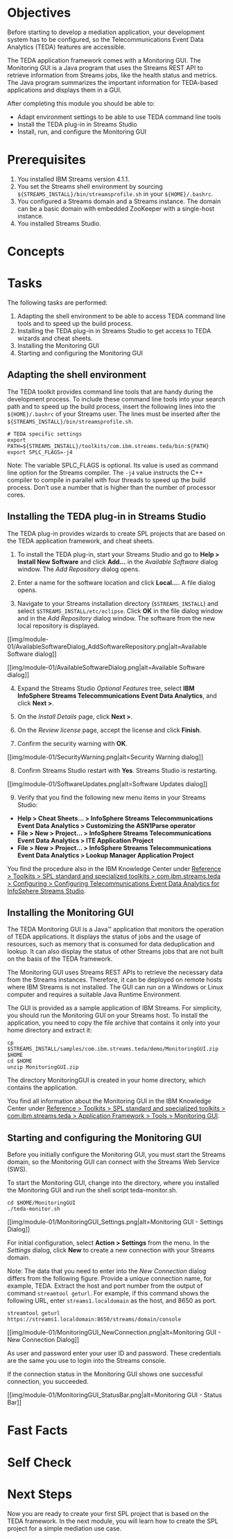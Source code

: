 # Objectives

Before starting to develop a mediation application, your development system has to be configured, so the Telecommunications Event Data Analytics (TEDA) features are accessible.

The TEDA application framework comes with a Monitoring GUI. The Monitoring GUI is a Java program that uses the Streams REST API to retrieve information from Streams jobs, like the health status and metrics. The Java program summarizes the important information for TEDA-based applications and displays them in a GUI.

After completing this module you should be able to:

* Adapt environment settings to be able to use TEDA command line tools
* Install the TEDA plug-in in Streams Studio
* Install, run, and configure the Monitoring GUI

# Prerequisites

1. You installed IBM Streams version 4.1.1.
2. You set the Streams shell environment by sourcing `${STREAMS_INSTALL}/bin/streamsprofile.sh` in your `${HOME}/.bashrc`.
3. You configured a Streams domain and a Streams instance. The domain can be a basic domain with embedded ZooKeeper with a single-host instance.
4. You installed Streams Studio.

# Concepts

# Tasks

The following tasks are performed:

1. Adapting the shell environment to be able to access TEDA command line tools and to speed up the build process.
2. Installing the TEDA plug-in in Streams Studio to get access to TEDA wizards and cheat sheets.
3. Installing the Monitoring GUI
4. Starting and configuring the Monitoring GUI

## Adapting the shell environment

The TEDA toolkit provides command line tools that are handy during the development process. To include these command line tools into your search path and to speed up the build process, insert the following lines into the `${HOME}/.bashrc` of your Streams user. The lines must be inserted after the `${STREAMS_INSTALL}/bin/streamsprofile.sh`.

    # TEDA specific settings
    export PATH=${STREAMS_INSTALL}/toolkits/com.ibm.streams.teda/bin:${PATH}
    export SPLC_FLAGS=-j4

Note:
The variable SPLC_FLAGS is optional. Its value is used as command line option for the Streams compiler. The `-j4` value instructs the C++ compiler to compile in parallel with four threads to speed up the build process. Don’t use a number that is higher than the number of processor cores.

## Installing the TEDA plug-in in Streams Studio

The TEDA plug-in provides wizards to create SPL projects that are based on the TEDA application framework, and cheat sheets.

1. To install the TEDA plug-in, start your Streams Studio and go to **Help > Install New Software** and click **Add…** in the _Available Software_ dialog window. The _Add Repository_ dialog opens.

2. Enter a name for the software location and click **Local…**. A file dialog opens.

3. Navigate to your Streams installation directory (`$STREAMS_INSTALL`) and select `$STREAMS_INSTALL/etc/eclipse`. Click **OK** in the file dialog window and in the _Add Repository_ dialog window. The software from the new local repository is displayed.

  [[img/module-01/AvailableSoftwareDialog_AddSoftwareRepository.png|alt=Available Software dialog]]

  [[img/module-01/AvailableSoftwareDialog.png|alt=Available Software dialog]]

4. Expand the Streams Studio _Optional Features_ tree, select **IBM InfoSphere Streams Telecommunications Event Data Analytics**, and click **Next >**.

5. On the _Install Details_ page, click **Next >**.

6. On the _Review license_ page, accept the license and click **Finish**.

7. Confirm the security warning with **OK**.

  [[img/module-01/SecurityWarning.png|alt=Security Warning dialog]]

8. Confirm Streams Studio restart with **Yes**. Streams Studio is restarting.

  [[img/module-01/SoftwareUpdates.png|alt=Software Updates dialog]]

9. Verify that you find the following new menu items in your Streams Studio:
  * **Help > Cheat Sheets... > InfoSphere Streams Telecommunications Event Data Analytics > Customizing the ASN1Parse operator**
  * **File > New > Project... > InfoSphere Streams Telecommunications Event Data Analytics > ITE Application Project**
  * **File > New > Project... > InfoSphere Streams Telecommunications Event Data Analytics > Lookup Manager Application Project**

You find the procedure also in the IBM Knowledge Center under [Reference > Toolkits > SPL standard and specialized toolkits > com.ibm.streams.teda > Configuring > Configuring Telecommunications Event Data Analytics for InfoSphere Streams Studio](http://www-01.ibm.com/support/knowledgecenter/SSCRJU_4.1.1/com.ibm.streams.toolkits.doc/spldoc/dita/tk$com.ibm.streams.teda/tk$com.ibm.streams.teda$6.html).

## Installing the Monitoring GUI

The TEDA Monitoring GUI is a Java™ application that monitors the operation of TEDA applications. It displays the status of jobs and the usage of resources, such as memory that is consumed for data deduplication and lookup. It can also display the status of other Streams jobs that are not built on the basis of the TEDA framework.

The Monitoring GUI uses Streams REST APIs to retrieve the necessary data from the Streams instances. Therefore, it can be deployed on remote hosts where IBM Streams is not installed. The GUI can run on a Windows or Linux computer and requires a suitable Java Runtime Environment.

The GUI is provided as a sample application of IBM Streams. For simplicity, you should run the Monitoring GUI on your Streams host. To install the application, you need to copy the file archive that contains it only into your home directory and extract it:

    cp $STREAMS_INSTALL/samples/com.ibm.streams.teda/demo/MonitoringGUI.zip $HOME
    cd $HOME
    unzip MonitoringGUI.zip

The directory MonitoringGUI is created in your home directory, which contains the application.

You find all information about the Monitoring GUI in the IBM Knowledge Center under [Reference > Toolkits > SPL standard and specialized toolkits > com.ibm.streams.teda > Application Framework > Tools > Monitoring GUI](http://www-01.ibm.com/support/knowledgecenter/SSCRJU_4.1.1/com.ibm.streams.toolkits.doc/spldoc/dita/tk$com.ibm.streams.teda/tk$com.ibm.streams.teda$25.html).

## Starting and configuring the Monitoring GUI

Before you initially configure the Monitoring GUI, you must start the Streams domain, so the Monitoring GUI can connect with the Streams Web Service (SWS).

To start the Monitoring GUI, change into the directory, where you installed the Monitoring GUI and run the shell script teda-monitor.sh.

    cd $HOME/MonitoringGUI
    ./teda-monitor.sh

[[img/module-01/MonitoringGUI_Settings.png|alt=Monitoring GUI - Settings Dialog]]

For initial configuration, select **Action > Settings** from the menu. In the _Settings_ dialog, click **New** to create a new connection with your Streams domain.

Note: The data that you need to enter into the _New Connection_ dialog differs from the following figure. Provide a unique connection name, for example, TEDA. Extract the host and port number from the output of command `streamtool geturl`. For example, if this command shows the following URL, enter `streams1.localdomain` as the host, and 8650 as port.

    streamtool geturl
    https://streams1.localdomain:8650/streams/domain/console

[[img/module-01/MonitoringGUI_NewConnection.png|alt=Monitoring GUI - New Connection Dialog]]
 
As user and password enter your user ID and password. These credentials are the same you use to login into the Streams console.

If the connection status in the Monitoring GUI shows one successful connection, you succeeded.

[[img/module-01/MonitoringGUI_StatusBar.png|alt=Monitoring GUI - Status Bar]]

# Fast Facts


# Self Check

# Next Steps

Now you are ready to create your first SPL project that is based on the TEDA framework. In the next module, you will learn how to create the SPL project for a simple mediation use case.
